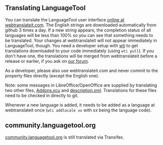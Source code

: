 ## Translating LanguageTool

You can translate the LanguageTool user interface [online at 
webtranslateit.com](https://webtranslateit.com). The English strings 
are downloaded automatically from github 3 times a day. If a new string 
appears, the completion status of all languages will be less than 100% 
so you can see that something needs to be translated. Your changes at 
webtranslateit will not appear immediately in LanguageTool, though. You 
need a developer setup with 
[wti](https://github.com/webtranslateit/webtranslateit) to get 
translations downloaded to your code immediately (using `wti pull`). If 
you don't have one, the translations will be merged from webtranslateit 
before a release or earlier, if you ask on [our 
forum](https://forum.languagetool.org/).

As a developer, please also use webtranslateit.com and never commit to 
the property files directly (except the English one).

Note: some messages in LibreOffice/OpenOffice are supplied by 
translating two other files, 
[Addons.xcu](https://github.com/languagetool-org/languagetool/blob/master/languagetool-office-extension/src/main/resources/Addons.xcu) 
and 
[description.xml](https://github.com/languagetool-org/languagetool/blob/master/languagetool-office-extension/src/main/resources/description.xml). 
Translations for these files need to be checked in directly to git.

Whenever a new language is added, it needs to be added as a language at 
webtranslateit once (`wti addlocale xx` with xx being the language 
code).

## community.languagetool.org

[community.languagetool.org](http://community.languagetool.org) is still translated via Transifex.
